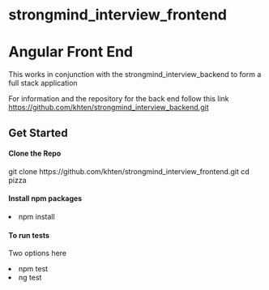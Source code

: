 # strongmind_interview_frontend
<h1>Angular Front End</h1>
<p>This works in conjunction with the strongmind_interview_backend to form a full stack application</p>
<p>For information and the repository for the back end follow this link <a href="https://github.com/khten/strongmind_interview_backend.git">https://github.com/khten/strongmind_interview_backend.git</a>
<h2>Get Started</h2>

<h4>Clone the Repo</h4>
git clone https://github.com/khten/strongmind_interview_frontend.git
cd pizza

<h4>Install npm packages</h4>
<li>npm install</li>

<h4>To run tests</h4>
<p> Two options here</p>
<li>npm test</li>
<li>ng test</li>



